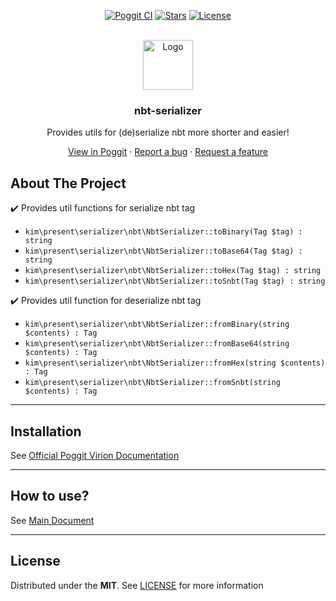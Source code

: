 <!-- PROJECT BADGES -->
<div align="center">

[![Poggit CI][poggit-ci-badge]][poggit-ci-url]
[![Stars][stars-badge]][stars-url]
[![License][license-badge]][license-url]

</div>

<!-- PROJECT LOGO -->
<br />
<div align="center">
  <img src="https://raw.githubusercontent.com/presentkim-pm/nbt-serializer/main/assets/icon.png" alt="Logo" width="80" height="80"/>
  <h3>nbt-serializer</h3>
  <p align="center">
    Provides utils for (de)serialize nbt more shorter and easier!

[View in Poggit][poggit-ci-url] · [Report a bug][issues-url] · [Request a feature][issues-url]

  </p>
</div>


<!-- ABOUT THE PROJECT -->

## About The Project

:heavy_check_mark: Provides util functions for serialize nbt tag

- `kim\present\serializer\nbt\NbtSerializer::toBinary(Tag $tag) : string`
- `kim\present\serializer\nbt\NbtSerializer::toBase64(Tag $tag) : string`
- `kim\present\serializer\nbt\NbtSerializer::toHex(Tag $tag) : string`
- `kim\present\serializer\nbt\NbtSerializer::toSnbt(Tag $tag) : string`

:heavy_check_mark: Provides util function for deserialize nbt tag

- `kim\present\serializer\nbt\NbtSerializer::fromBinary(string $contents) : Tag`
- `kim\present\serializer\nbt\NbtSerializer::fromBase64(string $contents) : Tag`
- `kim\present\serializer\nbt\NbtSerializer::fromHex(string $contents) : Tag`
- `kim\present\serializer\nbt\NbtSerializer::fromSnbt(string $contents) : Tag`

-----

## Installation

See [Official Poggit Virion Documentation](https://github.com/poggit/support/blob/master/virion.md)

-----

## How to use?

See [Main Document](https://github.com/presentkim-pm/nbt-serializer/blob/main/docs/README.md)

-----

## License

Distributed under the **MIT**. See [LICENSE][license-url] for more information


[poggit-ci-badge]: https://poggit.pmmp.io/ci.shield/presentkim-pm/nbt-serializer/nbt-serializer?style=for-the-badge

[stars-badge]: https://img.shields.io/github/stars/presentkim-pm/nbt-serializer.svg?style=for-the-badge

[license-badge]: https://img.shields.io/github/license/presentkim-pm/nbt-serializer.svg?style=for-the-badge

[poggit-ci-url]: https://poggit.pmmp.io/ci/presentkim-pm/nbt-serializer/nbt-serializer

[stars-url]: https://github.com/presentkim-pm/nbt-serializer/stargazers

[issues-url]: https://github.com/presentkim-pm/nbt-serializer/issues

[license-url]: https://github.com/presentkim-pm/nbt-serializer/blob/main/LICENSE

[project-icon]: https://raw.githubusercontent.com/presentkim-pm/nbt-serializer/main/assets/icon.png
